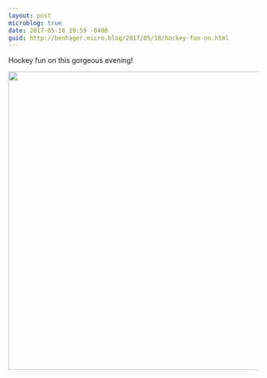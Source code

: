 ```yaml
---
layout: post
microblog: true
date: 2017-05-18 19:59 -0400
guid: http://benhager.micro.blog/2017/05/18/hockey-fun-on.html
---
```

Hockey fun on this gorgeous evening!

<img src="http://benhager.micro.blog/uploads/2017/dcc0701a50.jpg" width="600" height="600" style="height: auto" />
